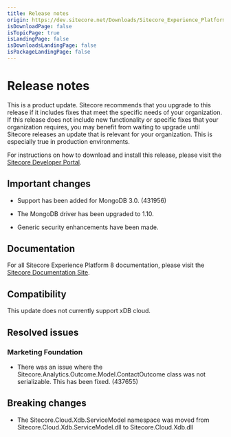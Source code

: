 ```yaml
---
title: Release notes
origin: https://dev.sitecore.net/Downloads/Sitecore_Experience_Platform/8_0/Sitecore_Experience_Platform_80_Update5/Release_notes
isDownloadPage: false
isTopicPage: true
isLandingPage: false
isDownloadsLandingPage: false
isPackageLandingPage: false
---
```


# Release notes

This is a product update. Sitecore recommends that you upgrade to this release if it includes fixes that meet the specific needs of your organization. If this release does not include new functionality or specific fixes that your organization requires, you may benefit from waiting to upgrade until Sitecore releases an update that is relevant for your organization. This is especially true in production environments.

For instructions on how to download and install this release, please visit the [Sitecore Developer Portal](http://dev.sitecore.net/).

## Important changes

-   Support has been added for MongoDB 3.0. (431956)
    
-   The MongoDB driver has been upgraded to 1.10.
    
-   Generic security enhancements have been made.
    

## Documentation

For all Sitecore Experience Platform 8 documentation, please visit the [Sitecore Documentation Site](http://doc.sitecore.net/).

## Compatibility

This update does not currently support xDB cloud.

## Resolved issues

### Marketing Foundation

-   There was an issue where the Sitecore.Analytics.Outcome.Model.ContactOutcome class was not serializable. This has been fixed. (437655)
    

## Breaking changes

-   The Sitecore.Cloud.Xdb.ServiceModel namespace was moved from Sitecore.Cloud.Xdb.ServiceModel.dll to Sitecore.Cloud.Xdb.dll